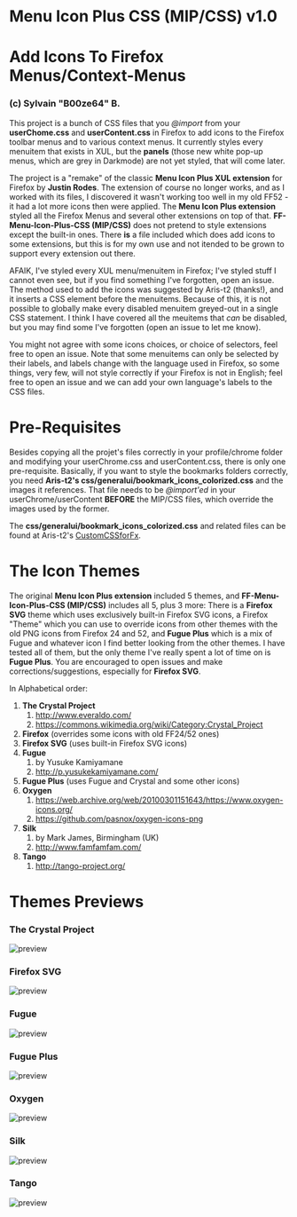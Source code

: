 # Menu Icon Plus CSS (MIP/CSS) v1.0
# Add Icons To Firefox Menus/Context-Menus
### (c) Sylvain "B00ze64" B.

This project is a bunch of CSS files that you *@import* from your **userChome.css** and **userContent.css** in Firefox to add icons to the Firefox toolbar menus and to various context menus. It currently styles every menuitem that exists in XUL, but the **panels** (those new white pop-up menus, which are grey in Darkmode) are not yet styled, that will come later.

The project is a "remake" of the classic **Menu Icon Plus XUL extension** for Firefox by **Justin Rodes**. The extension of course no longer works, and as I worked with its files, I discovered it wasn't working too well in my old FF52 - it had a lot more icons then were applied. The **Menu Icon Plus extension** styled all the Firefox Menus and several other extensions on top of that. **FF-Menu-Icon-Plus-CSS (MIP/CSS)** does not pretend to style extensions except the built-in ones. There **is** a file included which does add icons to some extensions, but this is for my own use and not itended to be grown to support every extension out there.

AFAIK, I've styled every XUL menu/menuitem in Firefox; I've styled stuff I cannot even see, but if you find something I've forgotten, open an issue. The method used to add the icons was suggested by Aris-t2 (thanks!), and it inserts a CSS element before the menuitems. Because of this, it is not possible to globally make every disabled menuitem greyed-out in a single CSS statement. I think I have covered all the meuitems that *can* be disabled, but you may find some I've forgotten (open an issue to let me know).

You might not agree with some icons choices, or choice of selectors, feel free to open an issue. Note that some menuitems can only be selected by their labels, and labels change with the language used in Firefox, so some things, very few, will not style correctly if your Firefox is not in English; feel free to open an issue and we can add your own language's labels to the CSS files.

# Pre-Requisites

Besides copying all the projet's files correctly in your profile/chrome folder and modifying your userChrome.css and userContent.css, there is only one pre-requisite. Basically, if you want to style the bookmarks folders correctly, you need **Aris-t2's css/generalui/bookmark_icons_colorized.css** and the images it references. That file needs to be *@import'ed* in your userChrome/userContent **BEFORE** the MIP/CSS files, which override the images used by the former.

The **css/generalui/bookmark_icons_colorized.css** and related files can be found at Aris-t2's [CustomCSSforFx](https://github.com/Aris-t2/CustomCSSforFx).

# The Icon Themes

The original **Menu Icon Plus extension** included 5 themes, and **FF-Menu-Icon-Plus-CSS (MIP/CSS)** includes all 5, plus 3 more: There is a **Firefox SVG** theme which uses exclusively built-in Firefox SVG icons, a Firefox "Theme" which you can use to override icons from other themes with the old PNG icons from Firefox 24 and 52, and **Fugue Plus** which is a mix of Fugue and whatever icon I find better looking from the other themes. I have tested all of them, but the only theme I've really spent a lot of time on is **Fugue Plus**. You are encouraged to open issues and make corrections/suggestions, especially for **Firefox SVG**.

In Alphabetical order: 

1. **The Crystal Project**
    1. http://www.everaldo.com/
    2. https://commons.wikimedia.org/wiki/Category:Crystal_Project
2. **Firefox** (overrides some icons with old FF24/52 ones)
3. **Firefox SVG** (uses built-in Firefox SVG icons)
4. **Fugue**
    1. by Yusuke Kamiyamane
    2. http://p.yusukekamiyamane.com/
5. **Fugue Plus** (uses Fugue and Crystal and some other icons)
6. **Oxygen**
    1. https://web.archive.org/web/20100301151643/https://www.oxygen-icons.org/
    2. https://github.com/pasnox/oxygen-icons-png
7. **Silk**
    1. by Mark James, Birmingham (UK)
    2. http://www.famfamfam.com/
8. **Tango**
    1. http://tango-project.org/

# Themes Previews

### The Crystal Project
![preview](preview_Crystal.jpg)
### Firefox SVG
![preview](preview_FirefoxSVG.jpg)
### Fugue
![preview](preview_Fugue.jpg)
### Fugue Plus
![preview](preview_FuguePlus.jpg)
### Oxygen
![preview](preview_Oxygen.jpg)
### Silk
![preview](preview_Silk.jpg)
### Tango
![preview](preview_Tango.jpg)

